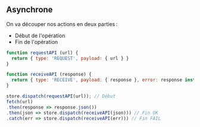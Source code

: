 ## Asynchrone

On va découper nos actions en deux parties :

* Début de l'opération
* Fin de l'opération

```js
function requestAPI (url) {
  return { type: 'REQUEST', payload: { url } }
}

function receiveAPI (response) {
  return { type: 'RECEIVE', payload: { response }, error: response instanceof Error }
}
```

```js
store.dispatch(requestAPI(url)); // Début
fetch(url)
.then(response => response.json())
.then(json => store.dispatch(receiveAPI(json))) // Fin OK
.catch(err => store.dispatch(receiveAPI(err))) // Fin FAIL
```
